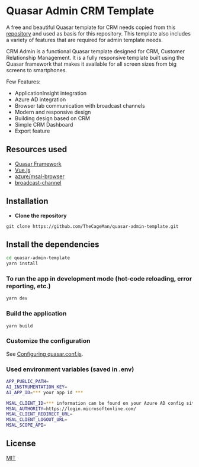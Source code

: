 # Quasar Admin CRM Template

A free and beautiful Quasar template for CRM needs copied from this [repository](https://github.com/mayank091193/quasar-admin-crm/) and used as basis for this repository. This template also includes a variety of features that are required for admin template needs.

CRM Admin is a functional Quasar template designed for CRM, Customer Relationship Management. It is a fully responsive template built using the Quasar framework that makes it available for all screen sizes from big screens to smartphones.

Few Features:
* ApplicationInsight integration
* Azure AD integration
* Browser tab communication with broadcast channels
* Modern and responsive design
* Building design based on CRM
* Simple CRM Dashboard
* Export feature

## Resources used
* [Quasar Framework](https://quasar.dev/)
* [Vue.js](https://vuejs.org/)
* [azure/msal-browser](https://github.com/AzureAD/microsoft-authentication-library-for-js)
* [broadcast-channel](https://github.com/pubkey/broadcast-channel)


## Installation

* **Clone the repository**

```
git clone https://github.com/TheCageMan/quasar-admin-template.git
```

## Install the dependencies
```bash
cd quasar-admin-template
yarn install
```

### To run the app in development mode (hot-code reloading, error reporting, etc.)
```bash
yarn dev
```


### Build the application
```bash
yarn build
```

### Customize the configuration
See [Configuring quasar.conf.js](https://quasar.dev/quasar-cli/quasar-conf-js).

### Used environment variables (saved in .env)
```bash
APP_PUBLIC_PATH=
AI_INSTRUMENTATION_KEY=
AI_APP_ID=*** your app id ***

MSAL_CLIENT_ID=*** information can be found on your Azure AD config site ***
MSAL_AUTHORITY=https://login.microsoftonline.com/
MSAL_CLIENT_REDIRECT_URL=
MSAL_CLIENT_LOGOUT_URL=
MSAL_SCOPE_API=
```

## License

[MIT](http://opensource.org/licenses/MIT)
